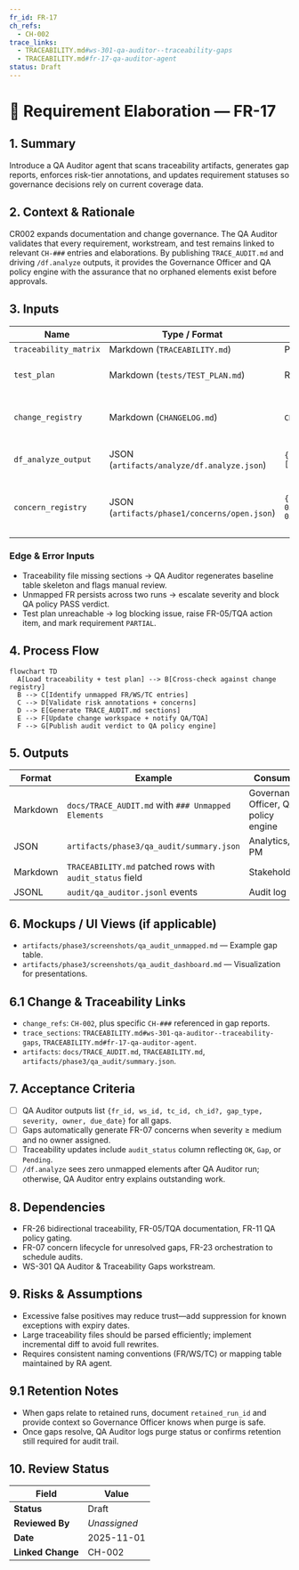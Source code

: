 ```yaml
---
fr_id: FR-17
ch_refs:
  - CH-002
trace_links:
  - TRACEABILITY.md#ws-301-qa-auditor--traceability-gaps
  - TRACEABILITY.md#fr-17-qa-auditor-agent
status: Draft
---
```


# 🧩 Requirement Elaboration — FR-17

## 1. Summary
Introduce a QA Auditor agent that scans traceability artifacts, generates gap reports, enforces risk-tier annotations, and updates requirement statuses so governance decisions rely on current coverage data.

## 2. Context & Rationale
CR002 expands documentation and change governance. The QA Auditor validates that every requirement, workstream, and test remains linked to relevant `CH-###` entries and elaborations. By publishing `TRACE_AUDIT.md` and driving `/df.analyze` outputs, it provides the Governance Officer and QA policy engine with the assurance that no orphaned elements exist before approvals.

## 3. Inputs
| Name | Type / Format | Example | Notes |
|------|----------------|---------|-------|
| `traceability_matrix` | Markdown (`TRACEABILITY.md`) | Phase/WS tables | Base dataset. |
| `test_plan` | Markdown (`tests/TEST_PLAN.md`) | Risk/depth tables | QA documentation reference. |
| `change_registry` | Markdown (`CHANGELOG.md`) | `CH-017` entry | Connects traceability to change objects. |
| `df_analyze_output` | JSON (`artifacts/analyze/df.analyze.json`) | `{"unmapped_frs":["FR-17"]}` | Automated detection hints. |
| `concern_registry` | JSON (`artifacts/phase1/concerns/open.json`) | `{"id":"C-030","fr_id":"FR-05"}` | Ensures unresolved concerns surface in audit. |

### Edge & Error Inputs
- Traceability file missing sections → QA Auditor regenerates baseline table skeleton and flags manual review.
- Unmapped FR persists across two runs → escalate severity and block QA policy PASS verdict.
- Test plan unreachable → log blocking issue, raise FR-05/TQA action item, and mark requirement `PARTIAL`.

## 4. Process Flow
```mermaid
flowchart TD
  A[Load traceability + test plan] --> B[Cross-check against change registry]
  B --> C[Identify unmapped FR/WS/TC entries]
  C --> D[Validate risk annotations + concerns]
  D --> E[Generate TRACE_AUDIT.md sections]
  E --> F[Update change workspace + notify QA/TQA]
  F --> G[Publish audit verdict to QA policy engine]
```

## 5. Outputs
| Format | Example | Consumer |
|--------|---------|----------|
| Markdown | `docs/TRACE_AUDIT.md` with `### Unmapped Elements` | Governance Officer, QA policy engine |
| JSON | `artifacts/phase3/qa_audit/summary.json` | Analytics, PM |
| Markdown | `TRACEABILITY.md` patched rows with `audit_status` field | Stakeholders |
| JSONL | `audit/qa_auditor.jsonl` events | Audit log |

## 6. Mockups / UI Views (if applicable)
- `artifacts/phase3/screenshots/qa_audit_unmapped.md` — Example gap table.
- `artifacts/phase3/screenshots/qa_audit_dashboard.md` — Visualization for presentations.

## 6.1 Change & Traceability Links
- `change_refs`: `CH-002`, plus specific `CH-###` referenced in gap reports.
- `trace_sections`: `TRACEABILITY.md#ws-301-qa-auditor--traceability-gaps`, `TRACEABILITY.md#fr-17-qa-auditor-agent`.
- `artifacts`: `docs/TRACE_AUDIT.md`, `TRACEABILITY.md`, `artifacts/phase3/qa_audit/summary.json`.

## 7. Acceptance Criteria
* [ ] QA Auditor outputs list `{fr_id, ws_id, tc_id, ch_id?, gap_type, severity, owner, due_date}` for all gaps.
* [ ] Gaps automatically generate FR-07 concerns when severity ≥ medium and no owner assigned.
* [ ] Traceability updates include `audit_status` column reflecting `OK`, `Gap`, or `Pending`.
* [ ] `/df.analyze` sees zero unmapped elements after QA Auditor run; otherwise, QA Auditor entry explains outstanding work.

## 8. Dependencies
- FR-26 bidirectional traceability, FR-05/TQA documentation, FR-11 QA policy gating.
- FR-07 concern lifecycle for unresolved gaps, FR-23 orchestration to schedule audits.
- WS-301 QA Auditor & Traceability Gaps workstream.

## 9. Risks & Assumptions
- Excessive false positives may reduce trust—add suppression for known exceptions with expiry dates.
- Large traceability files should be parsed efficiently; implement incremental diff to avoid full rewrites.
- Requires consistent naming conventions (FR/WS/TC) or mapping table maintained by RA agent.

## 9.1 Retention Notes
- When gaps relate to retained runs, document `retained_run_id` and provide context so Governance Officer knows when purge is safe.
- Once gaps resolve, QA Auditor logs purge status or confirms retention still required for audit trail.

## 10. Review Status
| Field | Value |
|-------|-------|
| **Status** | Draft |
| **Reviewed By** | _Unassigned_ |
| **Date** | 2025-11-01 |
| **Linked Change** | CH-002 |
